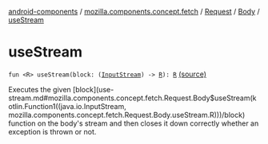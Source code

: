 [android-components](../../../index.md) / [mozilla.components.concept.fetch](../../index.md) / [Request](../index.md) / [Body](index.md) / [useStream](./use-stream.md)

# useStream

`fun <R> useStream(block: (`[`InputStream`](https://developer.android.com/reference/java/io/InputStream.html)`) -> `[`R`](use-stream.md#R)`): `[`R`](use-stream.md#R) [(source)](https://github.com/mozilla-mobile/android-components/blob/master/components/concept/fetch/src/main/java/mozilla/components/concept/fetch/Request.kt#L91)

Executes the given [block](use-stream.md#mozilla.components.concept.fetch.Request.Body$useStream(kotlin.Function1((java.io.InputStream, mozilla.components.concept.fetch.Request.Body.useStream.R)))/block) function on the body's stream and then closes it down correctly whether an
exception is thrown or not.

